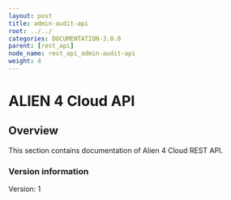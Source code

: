 ```yaml
---
layout: post
title: admin-audit-api
root: ../../
categories: DOCUMENTATION-3.0.0
parent: [rest_api]
node_name: rest_api_admin-audit-api
weight: 4
---
```


# ALIEN 4 Cloud API

## Overview
This section contains documentation of Alien 4 Cloud REST API.

### Version information
Version: 1

